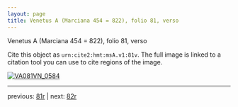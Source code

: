 ```yaml
---
layout: page
title: Venetus A (Marciana 454 = 822), folio 81, verso
---
```


Venetus A (Marciana 454 = 822), folio 81, verso

Cite this object as `urn:cite2:hmt:msA.v1:81v`.  The full image is linked to a citation tool you can use to cite regions of the image.

[![VA081VN_0584](http://www.homermultitext.org/iipsrv?IIIF=/project/homer/pyramidal/deepzoom/hmt/vaimg/2017a/VA081VN_0584.tif/full/800,/0/default.jpg)](http://www.homermultitext.org/ict2/?urn=urn:cite2:hmt:vaimg.2017a:VA081VN_0584) 

---

previous:  [81r](../81r/) | next: [82r](../82r/)